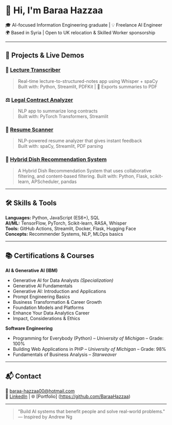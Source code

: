 # 👋 Hi, I'm Baraa Hazzaa

🎓 AI-focused Information Engineering graduate | 💡 Freelance AI Engineer  
🌍 Based in Syria | Open to UK relocation & Skilled Worker sponsorship  

---

## 🚀 Projects & Live Demos

### 🧠 [Lecture Transcriber](https://github.com/BaraaHazzaa/lecture-transcriber)
> Real-time lecture-to-structured-notes app using Whisper + spaCy  
Built with: Python, Streamlit, PDFKit | 📄 Exports summaries to PDF

### ⚖️ [Legal Contract Analyzer](https://github.com/BaraaHazzaa/legal-analyzer)
> NLP app to summarize long contracts  
Built with: PyTorch Transformers, Streamlit

### 📄 [Resume Scanner](https://github.com/BaraaHazzaa/resume-scanner)
> NLP-powered resume analyzer that gives instant feedback  
Built with: spaCy, Streamlit, PDF parsing

### 🍔 [Hybrid Dish Recommendation System](https://github.com/BaraaHazzaa/dish-recommendation-engine)
> A Hybrid Dish Recommendation System that uses collaborative filtering, and content-based filtering.
Built with: Python, Flask, scikit-learn, APScheduler, pandas
---

## 🛠️ Skills & Tools

**Languages:** Python, JavaScript (ES6+), SQL  
**AI/ML:** TensorFlow, PyTorch, Scikit-learn, RASA, Whisper  
**Tools:** GitHub Actions, Streamlit, Docker, Flask, Hugging Face  
**Concepts:** Recommender Systems, NLP, MLOps basics

---

## 📚 Certifications & Courses

**AI & Generative AI (IBM)**  
- Generative AI for Data Analysts *(Specialization)*  
- Generative AI Fundamentals  
- Generative AI: Introduction and Applications  
- Prompt Engineering Basics  
- Business Transformation & Career Growth  
- Foundation Models and Platforms  
- Enhance Your Data Analytics Career  
- Impact, Considerations & Ethics  

**Software Engineering**  
- Programming for Everybody (Python) – *University of Michigan* – Grade: 100%  
- Building Web Applications in PHP – *University of Michigan* – Grade: 98%  
- Fundamentals of Business Analysis – *Starweaver*


---

## 📬 Contact

📧 baraa-hazzaa00@hotmail.com  
🔗 [LinkedIn](https://linkedin.com/in/baraa-hazzaa-560b0b35a) | 🌐 [Portfolio] (https://github.com/BaraaHazzaa)

---

> "Build AI systems that benefit people and solve real-world problems." — Inspired by Andrew Ng

